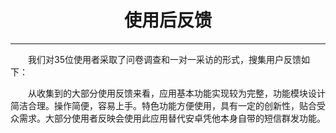 # <center>使用后反馈


---


　　我们对35位使用者采取了问卷调查和一对一采访的形式，搜集用户反馈如下：



　　从收集到的大部分使用反馈来看，应用基本功能实现较为完整，功能模块设计简洁合理。操作简便，容易上手。特色功能方便使用，具有一定的创新性，贴合受众需求。大部分使用者反映会使用此应用替代安卓凭他本身自带的短信群发功能。
　　
　　